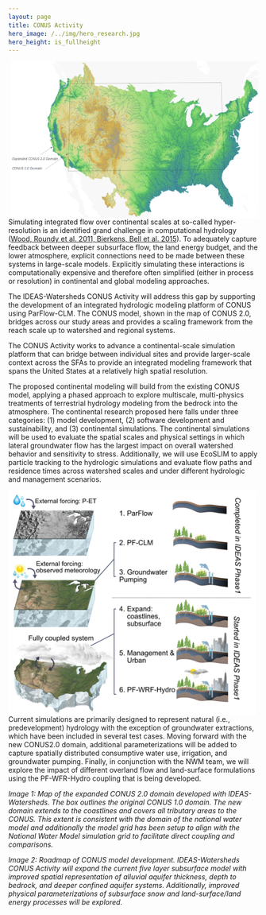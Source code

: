 ```yaml
---
layout: page
title: CONUS Activity 
hero_image: /../img/hero_research.jpg
hero_height: is_fullheight
---
```


<img width="500" src="/../img/conus2.png" align="right">

Simulating integrated flow over continental scales at so-called hyper-resolution is an identified grand challenge in computational hydrology ([Wood, Roundy et al. 2011, Bierkens, Bell et al. 2015][Woody]). To adequately capture feedback between deeper subsurface flow, the land energy budget, and the lower atmosphere, explicit connections need to be made between these systems in large-scale models. Explicitly simulating these interactions is computationally expensive and therefore often simplified (either in process or resolution) in continental and global modeling approaches.

The IDEAS-Watersheds CONUS Activity will address this gap by supporting the development of an integrated hydrologic modeling platform of CONUS using ParFlow-CLM. The CONUS model, shown in the map of CONUS 2.0, bridges across our study areas and provides a scaling framework from the reach scale up to watershed and regional systems.

The CONUS Activity works to advance a continental-scale simulation platform that can bridge between individual sites and provide larger-scale context across the SFAs to provide an integrated modeling framework that spans the United States at a relatively high spatial resolution.

The proposed continental modeling will build from the existing CONUS model, applying a phased approach to explore multiscale, multi-physics treatments of terrestrial hydrology modeling from the bedrock into the atmosphere. The continental research proposed here falls under three categories: (1) model development, (2) software development and sustainability, and (3) continental simulations. The continental simulations will be used to evaluate the spatial scales and physical settings in which lateral groundwater flow has the largest impact on overall watershed behavior and sensitivity to stress. Additionally, we will use EcoSLIM to apply particle tracking to the hydrologic simulations and evaluate flow paths and residence times across watershed scales and under different hydrologic and management scenarios.

<img width="500" src="/../img/conus_roadmap.png" align="left">

Current simulations are primarily designed to represent natural (i.e., predevelopment) hydrology with the exception of groundwater extractions, which have been included in several test cases. Moving forward with the new CONUS2.0 domain, additional parameterizations will be added to capture spatially distributed consumptive water use, irrigation, and groundwater pumping. Finally, in conjunction with the NWM team, we will explore the impact of different overland flow and land-surface formulations using the PF-WFR-Hydro coupling that is being developed.

*Image 1: Map of the expanded CONUS 2.0 domain developed with IDEAS-Watersheds. The box outlines the original CONUS 1.0 domain. The new domain extends to the coastlines and covers all tributary areas to the CONUS. This extent is consistent with the domain of the national water model and additionally the model grid has been setup to align with the National Water Model simulation grid to facilitate direct coupling and comparisons.*

*Image 2: Roadmap of CONUS model development. IDEAS-Watersheds CONUS Activity will expand the current five layer subsurface model with improved spatial representation of alluvial aquifer thickness, depth to bedrock, and deeper confined aquifer systems. Additionally, improved physical parameterizations of subsurface snow and land-surface/land energy processes will be explored.*

[Woody]: https://agupubs.onlinelibrary.wiley.com/doi/full/10.1029/2010WR010090



